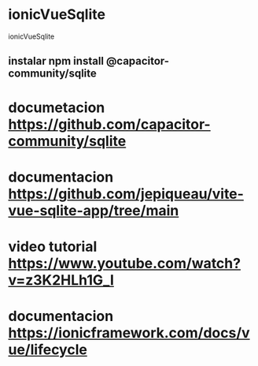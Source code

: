 # ionicVueSqlite
ionicVueSqlite

## instalar npm install @capacitor-community/sqlite
# documetacion https://github.com/capacitor-community/sqlite
# documentacion https://github.com/jepiqueau/vite-vue-sqlite-app/tree/main
# video tutorial https://www.youtube.com/watch?v=z3K2HLh1G_I
# documentacion https://ionicframework.com/docs/vue/lifecycle
